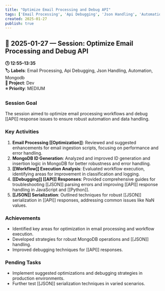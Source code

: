 ```yaml
---
title: "Optimize Email Processing and Debug API"
tags: ['Email Processing', 'Api Debugging', 'Json Handling', 'Automation', 'Mongodb']
created: 2025-01-27
publish: true
---
```


## 📅 2025-01-27 — Session: Optimize Email Processing and Debug API

**🕒 12:55–13:35**  
**🏷️ Labels**: Email Processing, Api Debugging, Json Handling, Automation, Mongodb  
**📂 Project**: Dev  
**⭐ Priority**: MEDIUM  


### Session Goal
The session aimed to optimize email processing workflows and debug [[API]] response issues to ensure robust automation and data handling.

### Key Activities
1. **Email Processing [[Optimization]]**: Reviewed and suggested enhancements for email ingestion scripts, focusing on performance and error handling.
2. **MongoDB ID Generation**: Analyzed and improved ID generation and insertion logic in MongoDB for better robustness and error handling.
3. **[[Workflow]] Execution Analysis**: Evaluated workflow execution, identifying areas for improvement in classification and logging.
4. **[[Debugging]] [[API]] Responses**: Provided comprehensive guides for troubleshooting [[JSON]] parsing errors and improving [[API]] response handling in JavaScript and [[Python]].
5. **[[JSON]] Serialization**: Outlined techniques for robust [[JSON]] serialization in [[API]] responses, addressing common issues like NaN values.

### Achievements
- Identified key areas for optimization in email processing and workflow execution.
- Developed strategies for robust MongoDB operations and [[JSON]] handling.
- Improved debugging techniques for [[API]] responses.

### Pending Tasks
- Implement suggested optimizations and debugging strategies in production environments.
- Further test [[JSON]] serialization techniques in varied scenarios.

